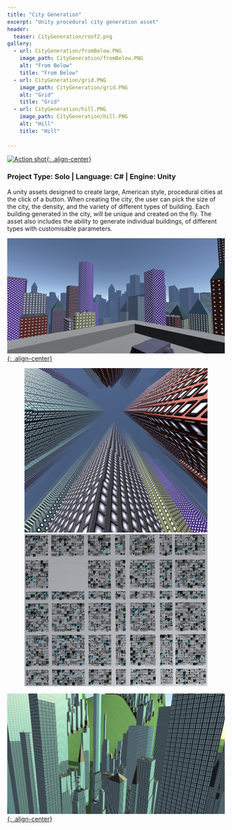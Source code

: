 ```yaml
---
title: "City Generation"
excerpt: "Unity procedural city generation asset"
header:
  teaser: CityGeneration/roof2.png
gallery:
  - url: CityGeneration/fromBelow.PNG
    image_path: CityGeneration/fromBelow.PNG
    alt: "From Below"
    title: "From Below"
  - url: CityGeneration/grid.PNG
    image_path: CityGeneration/grid.PNG
    alt: "Grid"
    title: "Grid"
  - url: CityGeneration/hill.PNG
    image_path: CityGeneration/hill.PNG
    alt: "Hill"
    title: "Hill"

---
```


[![Action shot](/images/CityGeneration/roof2.png){: .align-center}](/images/CityGeneration/roof2.png)

### Project Type: Solo | Language: C# | Engine: Unity

A unity assets designed to create large, American style, procedural cities at the click of a button. When creating the city, the user can pick the size of the city, the density, and the variety of different types of building. Each building generated in the city, will be unique and created on the fly. The asset also includes the ability to generate individual buildings, of different types with customisable parameters.

[![Action shot](/images/CityGeneration/roof1.png){: .align-center}](/images/CityGeneration/roof1.png)

<figure class="half">
	<a href="/images/CityGeneration/fromBelow.PNG"><img src="/images/CityGeneration/fromBelow.PNG"></a>
	<a href="/images/CityGeneration/grid.PNG"><img src="/images/CityGeneration/grid.PNG"></a>
</figure>

[![Action shot](/images/CityGeneration/hill.PNG){: .align-center}](/images/CityGeneration/hill.PNG)
